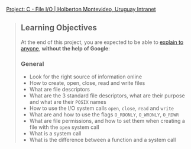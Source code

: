 [Project: C - File I/O | Holberton Montevideo, Uruguay Intranet](https://intranet.hbtn.io/projects/2173)

> ## Learning Objectives
> 
> At the end of this project, you are expected to be able to [explain to anyone](https://intranet.hbtn.io/rltoken/9WT3jNM_6uwjqH_gekA0OA "explain to anyone"), **without the help of Google**:
> 
> ### General
> 
> -   Look for the right source of information online
> -   How to create, open, close, read and write files
> -   What are file descriptors
> -   What are the 3 standard file descriptors, what are their purpose and what are their `POSIX` names
> -   How to use the I/O system calls `open`, `close`, `read` and `write`
> -   What are and how to use the flags `O_RDONLY`, `O_WRONLY`, `O_RDWR`
> -   What are file permissions, and how to set them when creating a file with the `open` system call
> -   What is a system call
> -   What is the difference between a function and a system call
